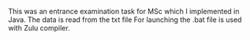 This was an entrance examination task for MSc which I implemented in Java.
The data is read from the txt file
For launching the .bat file is used with Zulu compiler.
